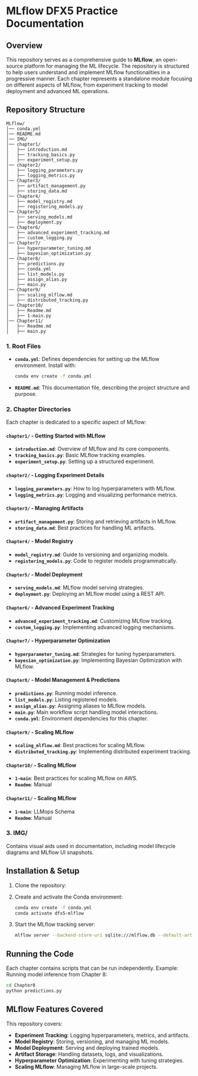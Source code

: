 # MLflow DFX5 Practice Documentation

## Overview
This repository serves as a comprehensive guide to **MLflow**, an open-source platform for managing the ML lifecycle. The repository is structured to help users understand and implement MLflow functionalities in a progressive manner. Each chapter represents a standalone module focusing on different aspects of MLflow, from experiment tracking to model deployment and advanced ML operations.

## Repository Structure

```
MLflow/
│── conda.yml
│── README.md
│── IMG/
│── chapter1/
│   ├── introduction.md
│   ├── tracking_basics.py
│   ├── experiment_setup.py
│── chapter2/
│   ├── logging_parameters.py
│   ├── logging_metrics.py
│── Chapter3/
│   ├── artifact_management.py
│   ├── storing_data.md
│── Chapter4/
│   ├── model_registry.md
│   ├── registering_models.py
│── Chapter5/
│   ├── serving_models.md
│   ├── deployment.py
│── Chapter6/
│   ├── advanced_experiment_tracking.md
│   ├── custom_logging.py
│── Chapter7/
│   ├── hyperparameter_tuning.md
│   ├── bayesian_optimization.py
│── Chapter8/
│   ├── predictions.py
│   ├── conda.yml
│   ├── list_models.py
│   ├── assign_alias.py
│   ├── main.py
│── Chapter9/
│   ├── scaling_mlflow.md
│   ├── distributed_tracking.py
│── Chapter10/
│   ├── Readme.md
│   ├── 1-main.py
│── Chapter11/
│   ├── Readme.md
│   ├── main.py

```

### **1. Root Files**
- **`conda.yml`**: Defines dependencies for setting up the MLflow environment. Install with:
  ```bash
  conda env create -f conda.yml
  ```
- **`README.md`**: This documentation file, describing the project structure and purpose.


### **2. Chapter Directories**
Each chapter is dedicated to a specific aspect of MLflow:

#### **`chapter1/` - Getting Started with MLflow**
- **`introduction.md`**: Overview of MLflow and its core components.
- **`tracking_basics.py`**: Basic MLflow tracking examples.
- **`experiment_setup.py`**: Setting up a structured experiment.

#### **`chapter2/` - Logging Experiment Details**
- **`logging_parameters.py`**: How to log hyperparameters with MLflow.
- **`logging_metrics.py`**: Logging and visualizing performance metrics.

#### **`Chapter3/` - Managing Artifacts**
- **`artifact_management.py`**: Storing and retrieving artifacts in MLflow.
- **`storing_data.md`**: Best practices for handling ML artifacts.

#### **`Chapter4/` - Model Registry**
- **`model_registry.md`**: Guide to versioning and organizing models.
- **`registering_models.py`**: Code to register models programmatically.

#### **`Chapter5/` - Model Deployment**
- **`serving_models.md`**: MLflow model serving strategies.
- **`deployment.py`**: Deploying an MLflow model using a REST API.

#### **`Chapter6/` - Advanced Experiment Tracking**
- **`advanced_experiment_tracking.md`**: Customizing MLflow tracking.
- **`custom_logging.py`**: Implementing advanced logging mechanisms.

#### **`Chapter7/` - Hyperparameter Optimization**
- **`hyperparameter_tuning.md`**: Strategies for tuning hyperparameters.
- **`bayesian_optimization.py`**: Implementing Bayesian Optimization with MLflow.

#### **`Chapter8/` - Model Management & Predictions**
- **`predictions.py`**: Running model inference.
- **`list_models.py`**: Listing registered models.
- **`assign_alias.py`**: Assigning aliases to MLflow models.
- **`main.py`**: Main workflow script handling model interactions.
- **`conda.yml`**: Environment dependencies for this chapter.

#### **`Chapter9/` - Scaling MLflow**
- **`scaling_mlflow.md`**: Best practices for scaling MLflow.
- **`distributed_tracking.py`**: Implementing distributed experiment tracking.

#### **`Chapter10/` - Scaling MLflow**
- **`1-main`**: Best practices for scaling MLflow on AWS.
- **`Readme`**: Manual

#### **`Chapter11/` - Scaling MLflow**
- **`1-main`**: LLMops Schema
- **`Readme`**: Manual

### **3. IMG/**
Contains visual aids used in documentation, including model lifecycle diagrams and MLflow UI snapshots.

## Installation & Setup
1. Clone the repository:
   
2. Create and activate the Conda environment:
   ```bash
   conda env create -f conda.yml
   conda activate dfx5-mlflow
   ```
3. Start the MLflow tracking server:
   ```bash
   mlflow server --backend-store-uri sqlite:///mlflow.db --default-artifact-root ./mlruns
   ```

## Running the Code
Each chapter contains scripts that can be run independently.
Example: Running model inference from Chapter 8:
```bash
cd Chapter8
python predictions.py
```

## MLflow Features Covered
This repository covers:
- **Experiment Tracking**: Logging hyperparameters, metrics, and artifacts.
- **Model Registry**: Storing, versioning, and managing ML models.
- **Model Deployment**: Serving and deploying trained models.
- **Artifact Storage**: Handling datasets, logs, and visualizations.
- **Hyperparameter Optimization**: Experimenting with tuning strategies.
- **Scaling MLflow**: Managing MLflow in large-scale projects.





